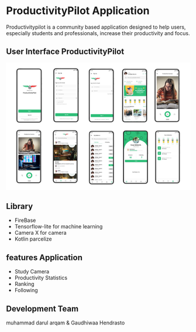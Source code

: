 # ProductivityPilot Application
Productivitypilot is a community based application designed to help users, especially students and professionals, increase their productivity and focus.

## User Interface ProductivityPilot
![alt text](https://github.com/gaudhiwaa/productivitypilot-letsgo/blob/main/Android/ui%20productivitypilot.jpg?raw=true)

## Library
- FireBase
- Tensorflow-lite for machine learning
- Camera X for camera
- Kotlin parcelize

## features Application
- Study Camera
- Productivity Statistics
- Ranking
- Following

## Development Team
muhammad darul arqam & Gaudhiwaa Hendrasto
